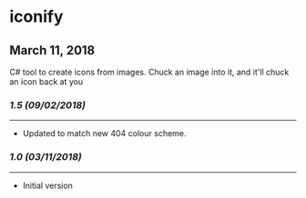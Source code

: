 # iconify

## March 11, 2018

C# tool to create icons from images. Chuck an image into it, and it'll chuck an icon back at you

### *1.5 (09/02/2018)*
----------------------
- Updated to match new 404 colour scheme.

### *1.0 (03/11/2018)*
----------------------
- Initial version
